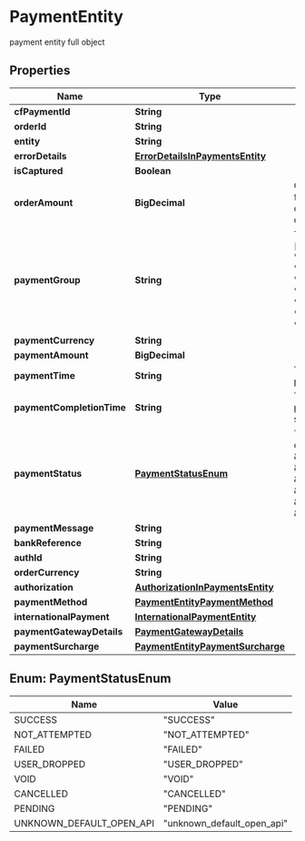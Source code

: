 

# PaymentEntity

payment entity full object

## Properties

| Name | Type | Description | Notes |
|------------ | ------------- | ------------- | -------------|
|**cfPaymentId** | **String** |  |  [optional] |
|**orderId** | **String** |  |  [optional] |
|**entity** | **String** |  |  [optional] |
|**errorDetails** | [**ErrorDetailsInPaymentsEntity**](ErrorDetailsInPaymentsEntity.md) |  |  [optional] |
|**isCaptured** | **Boolean** |  |  [optional] |
|**orderAmount** | **BigDecimal** | Order amount can be different from payment amount if you collect service fee from the customer |  [optional] |
|**paymentGroup** | **String** | Type of payment group. One of [&#39;prepaid_card&#39;, &#39;upi_ppi_offline&#39;, &#39;cash&#39;, &#39;upi_credit_card&#39;, &#39;paypal&#39;, &#39;net_banking&#39;, &#39;cardless_emi&#39;, &#39;credit_card&#39;, &#39;bank_transfer&#39;, &#39;pay_later&#39;, &#39;debit_card_emi&#39;, &#39;debit_card&#39;, &#39;wallet&#39;, &#39;upi_ppi&#39;, &#39;upi&#39;, &#39;credit_card_emi&#39;] |  [optional] |
|**paymentCurrency** | **String** |  |  [optional] |
|**paymentAmount** | **BigDecimal** |  |  [optional] |
|**paymentTime** | **String** | This is the time when the payment was initiated |  [optional] |
|**paymentCompletionTime** | **String** | This is the time when the payment reaches its terminal state |  [optional] |
|**paymentStatus** | [**PaymentStatusEnum**](#PaymentStatusEnum) | The transaction status can be one of  [\&quot;SUCCESS\&quot;, \&quot;NOT_ATTEMPTED\&quot;, \&quot;FAILED\&quot;, \&quot;USER_DROPPED\&quot;, \&quot;VOID\&quot;, \&quot;CANCELLED\&quot;, \&quot;PENDING\&quot;] |  [optional] |
|**paymentMessage** | **String** |  |  [optional] |
|**bankReference** | **String** |  |  [optional] |
|**authId** | **String** |  |  [optional] |
|**orderCurrency** | **String** |  |  [optional] |
|**authorization** | [**AuthorizationInPaymentsEntity**](AuthorizationInPaymentsEntity.md) |  |  [optional] |
|**paymentMethod** | [**PaymentEntityPaymentMethod**](PaymentEntityPaymentMethod.md) |  |  [optional] |
|**internationalPayment** | [**InternationalPaymentEntity**](InternationalPaymentEntity.md) |  |  [optional] |
|**paymentGatewayDetails** | [**PaymentGatewayDetails**](PaymentGatewayDetails.md) |  |  [optional] |
|**paymentSurcharge** | [**PaymentEntityPaymentSurcharge**](PaymentEntityPaymentSurcharge.md) |  |  [optional] |



## Enum: PaymentStatusEnum

| Name | Value |
|---- | -----|
| SUCCESS | &quot;SUCCESS&quot; |
| NOT_ATTEMPTED | &quot;NOT_ATTEMPTED&quot; |
| FAILED | &quot;FAILED&quot; |
| USER_DROPPED | &quot;USER_DROPPED&quot; |
| VOID | &quot;VOID&quot; |
| CANCELLED | &quot;CANCELLED&quot; |
| PENDING | &quot;PENDING&quot; |
| UNKNOWN_DEFAULT_OPEN_API | &quot;unknown_default_open_api&quot; |



